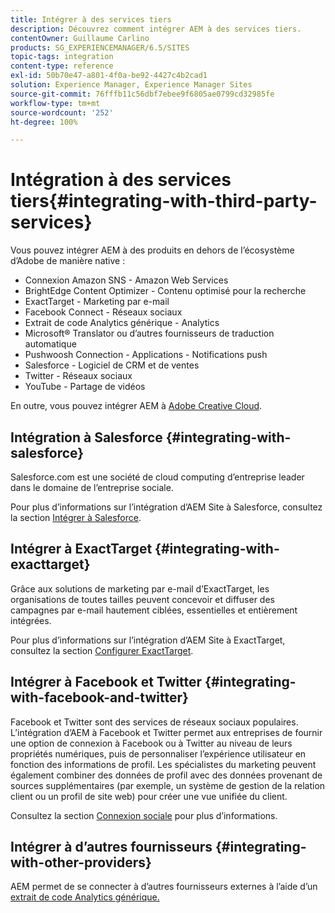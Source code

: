 ```yaml
---
title: Intégrer à des services tiers
description: Découvrez comment intégrer AEM à des services tiers.
contentOwner: Guillaume Carlino
products: SG_EXPERIENCEMANAGER/6.5/SITES
topic-tags: integration
content-type: reference
exl-id: 50b70e47-a801-4f0a-be92-4427c4b2cad1
solution: Experience Manager, Experience Manager Sites
source-git-commit: 76fffb11c56dbf7ebee9f6805ae0799cd32985fe
workflow-type: tm+mt
source-wordcount: '252'
ht-degree: 100%

---
```


# Intégration à des services tiers{#integrating-with-third-party-services}

Vous pouvez intégrer AEM à des produits en dehors de l’écosystème d’Adobe de manière native :

* Connexion Amazon SNS - Amazon Web Services
* BrightEdge Content Optimizer - Contenu optimisé pour la recherche
* ExactTarget - Marketing par e-mail
* Facebook Connect - Réseaux sociaux
* Extrait de code Analytics générique - Analytics
* Microsoft® Translator ou d’autres fournisseurs de traduction automatique
* Pushwoosh Connection - Applications - Notifications push
* Salesforce - Logiciel de CRM et de ventes
* Twitter - Réseaux sociaux
* YouTube - Partage de vidéos
<!-- * Silverpop Engage - marketing automation, email, mobile, and social NO LONGER EXISTS; ITS REPLACEMENT IS UNKNOWN -->

En outre, vous pouvez intégrer AEM à [Adobe Creative Cloud](/help/assets/aem-cc-integration-best-practices.md).

## Intégration à Salesforce {#integrating-with-salesforce}

Salesforce.com est une société de cloud computing d’entreprise leader dans le domaine de l’entreprise sociale.

Pour plus d’informations sur l’intégration d’AEM Site à Salesforce, consultez la section [Intégrer à Salesforce](/help/sites-administering/salesforce.md).

<!-- THE INFORMATION BELOW APPEARS OBSOLETE; first URL is a 404. I could not find a suitable replacement for it.
## Integrating with Silverpop Engage {#integrating-with-silverpop-engage}

>[!NOTE]
>
>Silverpop Engage integration is not available out of the box. To integrate AEM with Silverpop Engage, [download the package](https://www.adobeaemcloud.com/content/marketplace/marketplaceProxy.html?packagePath=/content/companies/public/adobe/packages/aem620/product/cq-mcm-integrations-silverpop-content) from Package Share.

Silverpop Engage provides marketing automation, email, mobile, and social.

For information about integrating your AEM site and ExactTarget, see [Integrating with Silverpop Engage](/help/sites-administering/silverpop.md). -->

## Intégrer à ExactTarget {#integrating-with-exacttarget}

Grâce aux solutions de marketing par e-mail d’ExactTarget, les organisations de toutes tailles peuvent concevoir et diffuser des campagnes par e-mail hautement ciblées, essentielles et entièrement intégrées.

Pour plus d’informations sur l’intégration d’AEM Site à ExactTarget, consultez la section [Configurer ExactTarget](/help/sites-administering/exacttarget.md).

## Intégrer à Facebook et Twitter {#integrating-with-facebook-and-twitter}

Facebook et Twitter sont des services de réseaux sociaux populaires. L’intégration d’AEM à Facebook et Twitter permet aux entreprises de fournir une option de connexion à Facebook ou à Twitter au niveau de leurs propriétés numériques, puis de personnaliser l’expérience utilisateur en fonction des informations de profil. Les spécialistes du marketing peuvent également combiner des données de profil avec des données provenant de sources supplémentaires (par exemple, un système de gestion de la relation client ou un profil de site web) pour créer une vue unifiée du client.

Consultez la section [Connexion sociale](/help/communities/social-login.md) pour plus d’informations.

## Intégrer à d’autres fournisseurs {#integrating-with-other-providers}

AEM permet de se connecter à d’autres fournisseurs externes à l’aide d’un [extrait de code Analytics générique.](/help/sites-administering/external-providers.md)
